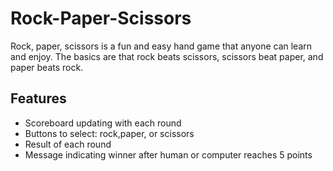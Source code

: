 # Rock-Paper-Scissors
Rock, paper, scissors is a fun and easy hand game that anyone can learn and enjoy. The basics are that rock beats scissors, scissors beat paper, and paper beats rock.

## Features
- Scoreboard updating with each round
- Buttons to select: rock,paper, or scissors
- Result of each round
- Message indicating winner after human or computer reaches 5 points

